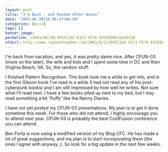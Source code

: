 ```yaml
---
layout: post
title: "I'm Back - and Random Other Notes"
date: "2003-06-30T16:06:47+06:00"
categories: [misc]
tags: []
banner_image: 
permalink: /2003/06/30/395FC16C-E2C3-FE76-E91EEBBFCEA4972B
oldurl: http://www.raymondcamden.com/2003/6/3/395FC16C-E2C3-FE76-E91EEBBFCEA4972B
---
```


I'm back from vacation, and yes, it was pretty damn nice. After CFUN-03 (more on the later), the wife and kids and I spent some time in DC and then Virginia Beach, VA. So, the random stuff:

I finished Pattern Recognition. This book took me a while to get into, and is the first Gibson book I've read in a while (I had not read any of his post-cyberpunk books) and I am still impressed by how well he writes. Not sure what I'll read next. I have a few books piled up next to my bed, but I may read something a bit 'fluffy' like the Nanny Diaries.

I have not yet posted my CFUN-03 presentations. My plan is to get it done sometime this week. For those who did not attend, I highly encourage you to attend next year. CFUN-03 is probably the best ColdFusion conference you can attend.

Ben Forta is now using a modified version of my Blog CFC. He has made a lot of great suggestions, and my plan is to start incorporating them (the ones I agree with anyway ;). So look for a big update in the next few weeks.